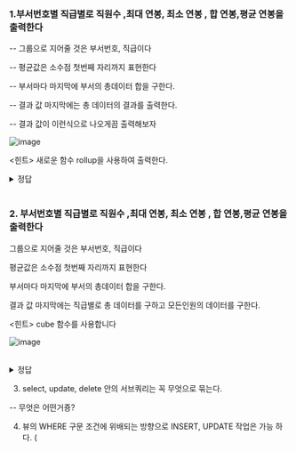 <h3> 1.부서번호별 직급별로 직원수 ,최대 연봉, 최소 연봉 , 합 연봉,평균 연봉을 출력한다 </h3>

--  그룹으로 지어줄 것은 부서번호, 직급이다

--  평균값은 소수점 첫번째 자리까지 표현한다

--  부서마다 마지막에 부서의 총데이터 합을 구한다.

--  결과 값 마지막에는 총 데이터의 결과를 출력한다.

-- 결과 값이 이런식으로 나오게끔 출력해보자

![image](https://user-images.githubusercontent.com/61142803/123787324-a4f51d80-d915-11eb-8647-5ca33a388e30.png)

<힌트> 새로운 함수 rollup을 사용하여 출력한다.

<details>
   <summary> 정답 </summary>
   <div markdown= "1">
   
     
     ![image](https://user-images.githubusercontent.com/61142803/123787611-00bfa680-d916-11eb-824d-07ad9389ba5a.png)

     
   </div>
   </details>
   
   <br>
<h3> 2. 부서번호별 직급별로 직원수 ,최대 연봉, 최소 연봉 , 합 연봉,평균 연봉을 출력한다 </h3>

 그룹으로 지어줄 것은 부서번호, 직급이다

 평균값은 소수점 첫번째 자리까지 표현한다

 부서마다 마지막에 부서의 총데이터 합을 구한다.

 결과 값 마지막에는 직급별로 총 데이터를 구하고 모든인원의 데이터를 구한다.
 
 <힌트> cube 함수를 사용합니다
 <br>
 
 ![image](https://user-images.githubusercontent.com/61142803/123788059-86435680-d916-11eb-8941-b463f53fd2dc.png)

 
  <br>
  
<details>
   <summary> 정답 </summary>
   <div markdown= "1">
   
     
  
  ![image](https://user-images.githubusercontent.com/61142803/123787926-601db680-d916-11eb-877b-3ff6f028172d.png)

     
   </div>
   </details>
   
   
   3. select, update, delete 안의 서브쿼리는 꼭 무엇으로 묶는다.
   
   -- 무엇은 어떤거죵?
   
   4. 뷰의 WHERE 구문 조건에 위배되는 방향으로 INSERT, UPDATE 작업은 가능 하다. ( 
   
   
